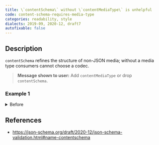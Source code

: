 ```yaml
---
title: \`contentSchema\` without \`contentMediaType\` is unhelpful
code: content-schema-requires-media-type
categories: readability, style
dialects: 2019-09, 2020-12, draft7
autofixable: false
---
```


## Description
`contentSchema` refines the structure of non-JSON media; without a media type consumers cannot choose a codec.

> **Message shown to user:**
> Add `contentMediaType` or drop `contentSchema`.

### Example 1
<details><summary>Before</summary>
```json
{
  "type": "string",
  "contentSchema": {
    "type": "object"
  }
}
```
</details>

## References
* <https://json-schema.org/draft/2020-12/json-schema-validation.html#name-contentschema>
